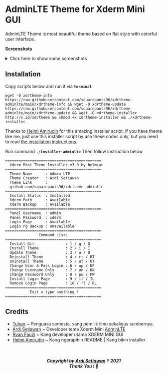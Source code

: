 # AdminLTE Theme for Xderm Mini GUI
AdminLTE Theme is most beautiful theme based on flat style with colorful user interface.

**Screenshots**
<details><summary>Click here to show some screenshots</summary>
<p>
  
![image](https://user-images.githubusercontent.com/20932301/126377447-22e314e4-1642-4ae8-8f57-8bc6e0d25816.png)

![image](https://user-images.githubusercontent.com/20932301/126377519-6e35984f-780c-411f-87de-06f24d87f849.png)
 
![image](https://user-images.githubusercontent.com/20932301/126377546-60530365-ad5f-4eca-86dd-d46f0dc476d3.png)

![image](https://user-images.githubusercontent.com/20932301/126377603-344019db-b104-4140-8fab-fe897ced3e81.png)

![image](https://user-images.githubusercontent.com/20932301/126377661-88a07ebe-b6b1-48ad-bc81-1ef031418599.png)
  
</p>
</details>

## Installation
Copy scripts below and run it via **```terminal```**
```
wget -O xdrtheme-info https://raw.githubusercontent.com/squarepants96/xdrtheme-adminlte/main/xdrtheme-info && wget -O xdrtheme-update https://raw.githubusercontent.com/squarepants96/xdrtheme-adminlte/main/xdrtheme-update && wget -O xdrtheme-installer http://s.id/xdrtheme && chmod +x xdrtheme-installer && ./xdrtheme-installer
```

Thanks to [Helmi Amirudin](https://github.com/helmiau/xdrtheme-themename) for this amazing installer script. If you have theme like me, just use this installer script by use these codes only, but you need to read [the installation instructions](https://github.com/helmiau/xdrtheme-themename/blob/main/README.md).

Run command **```./installer-adminlte```** Then follow instruction below
```
===========================================
  Xderm Mini Theme Installer v3.0 by helmiau
===========================================
  Theme Name      : Admin LTE
  Theme Creator   : Ardi Setiawan
  Theme Link      :
  github.com/squarepants96/xdrtheme-adminlte
===========================================
  Install Status  : Installed
  Xderm Path      : Available
  Xderm Backup    : Available
===========================================
  Panel Username  : admin
  Panel Password  : xderm
  Login Page      : Available
  Login Pg Backup : Unavailable
===========================================
               Command Lists
===========================================
  Install Git              : 1 / g / G
  Install Theme            : 2 / i / I
  Update Theme             : 3 / u / U
  Reinstall Theme          : 4 / rt / RT
  Uninstall Theme          : 5 / ut / UT
  Change User & Pass Login : 6 / up / UP
  Change Username Only     : 7 / un / UN
  Change Password Only     : 8 / pw / PW
  Install Login Page       : 9 / il / IL
  Remove Login Page        : 10 / rl / RL
===========================================
           Exit = type anything !
===========================================
```


## Credits
- [Tuhan](https://id.wikipedia.org/wiki/Tuhan) ~ Penguasa semesta, sang pemilik ilmu sekaligus sumbernya.
- [Ardi Setiawan](https://www.facebook.com/ardi.o.setia) ~ Developer tema Xderm Mini [AdminLTE](https://github.com/Putra-0/theme-xderm-putra)
- [Ryan Fauzi](https://github.com/ryanfauzi1) ~ Kang developer utama XDERM MINI GUI
- [Helmi Amirudin](https://github.com/helmiau) ~ Kang ngerapihin README | Kang bikin installer
<br>
<h5 align="center">Copyright by <a href="https://github.com/squarepants96">Ardi Setiawan</a> ® 2021 <br> Thank You ! 🤝</h3>
